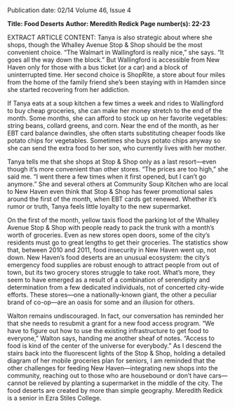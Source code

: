 Publication date: 02/14
Volume 46, Issue 4

**Title: Food Deserts**
**Author: Meredith Redick**
**Page number(s): 22-23**

EXTRACT ARTICLE CONTENT:
Tanya is also strategic about where she shops, though the Whalley Avenue Stop & Shop should be the most convenient choice. “The Walmart in Wallingford is really nice,” she says. “It goes all the way down the block.” But Wallingford is accessible from New Haven only for those with a bus ticket (or a car) and a block of uninterrupted time. Her second choice is ShopRite, a store about four miles from the home of the family friend she’s been staying with in Hamden since she started recovering from her addiction. 


If Tanya eats at a soup kitchen a few times a week and rides to Wallingford to buy cheap groceries, she can make her money stretch to the end of the month. Some months, she can afford to stock up on her favorite vegetables: string beans, collard greens, and corn. Near the end of the month, as her EBT card balance dwindles, she often starts substituting cheaper foods like potato chips for vegetables. Sometimes she buys potato chips anyway so she can send the extra food to her son, who currently lives with her mother.


Tanya tells me that she shops at Stop & Shop only as a last resort—even though it’s more convenient than other stores. “The prices are too high,” she said me. “I went there a few times when it first opened, but I can’t go anymore.” She and several others at Community Soup Kitchen who are local to New Haven even think that Stop & Shop has fewer promotional sales around the first of the month, when EBT cards get renewed. Whether it’s rumor or truth, Tanya feels little loyalty to the new supermarket.


On the first of the month, yellow taxis flood the parking lot of the Whalley Avenue Stop & Shop with people ready to pack the trunk with a month’s worth of groceries. Even as new stores open doors, some of the city’s residents must go to great lengths to get their groceries. The statistics show that, between 2010 and 2011, food insecurity in New Haven went up, not down. New Haven’s food deserts are an unusual ecosystem: the city’s emergency food supplies are robust enough to attract people from out of town, but its two grocery stores struggle to take root. What’s more, they seem to have emerged as a result of a combination of serendipity and determination from a few dedicated individuals, not of concerted city-wide efforts. These stores—one a nationally-known giant, the other a peculiar brand of co-op—are an oasis for some and an illusion for others.


Walton remains undiscouraged. In fact, our conversation has reminded her that she needs to resubmit a grant for a new food access program. “We have to figure out how to use the existing infrastructure to get food to everyone,” Walton says, handing me another sheaf of notes. “Access to food is kind of the center of the universe for everybody.” As I descend the stairs back into the fluorescent lights of the Stop & Shop, holding a detailed diagram of her mobile groceries plan for seniors, I am reminded that the other challenges for feeding New Haven—integrating new shops into the community, reaching out to those who are housebound or don’t have cars—cannot be relieved by planting a supermarket in the middle of the city. The food deserts are created by more than simple geography.
Meredith Redick is a senior in Ezra Stiles College.
